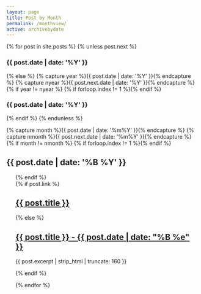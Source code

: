```yaml
---
layout: page
title: Post by Month
permalink: /monthview/
active: archivebydate
---
```


  <div id="index">
{% for post in site.posts %}
{% unless post.next %}
<h3>{{ post.date | date: '%Y' }}</h3>
{% else %}
{% capture year %}{{ post.date | date: '%Y' }}{% endcapture %}
{% capture nyear %}{{ post.next.date | date: '%Y' }}{% endcapture %}
{% if year != nyear %}
{% if forloop.index != 1 %}</ul>{% endif %}
  <h3>{{ post.date | date: '%Y' }}</h3>
{% endif %}
{% endunless %}

{% capture month %}{{ post.date | date: '%m%Y' }}{% endcapture %}
{% capture nmonth %}{{ post.next.date | date: '%m%Y' }}{% endcapture %}
{% if month != nmonth %}
{% if forloop.index != 1 %}</ul>{% endif %}
<h2>{{ post.date | date: '%B %Y' }}</h2><ul>
{% endif %}

<article>
{% if post.link %}
  <h2 class="link-post">
    <a href="{{ site.url }}{{ post.url }}" title="{{ post.title }}">{{ post.title }}</a>
    <a href="{{ post.link }}" target="_blank" title="{{ post.title }}"><i class="fa fa-link"></i></a></h2>
{% else %}
  <h2><a href="{{ site.url }}{{ post.url }}" title="{{ post.title }}">{{ post.title }} - <span>{{ post.date |  date: "%B %e" }}</span></a></h2>
  <p>{{ post.excerpt | strip_html | truncate: 160 }}</p>
{% endif %}
</article>

{% endfor %}
</div>